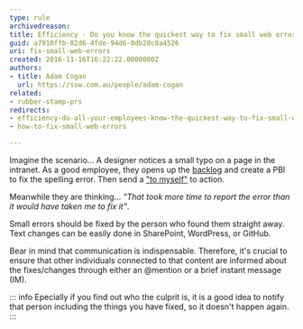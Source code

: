 ```yaml
---
type: rule
archivedreason: 
title: Efficiency - Do you know the quickest way to fix small web errors?
guid: a7910ffb-82d6-4fde-94d6-0db28c8a4526
uri: fix-small-web-errors
created: 2016-11-16T16:22:22.0000000Z
authors:
- title: Adam Cogan
  url: https://ssw.com.au/people/adam-cogan
related:
- rubber-stamp-prs
redirects:
- efficiency-do-all-your-employees-know-the-quickest-way-to-fix-small-web-errors
- how-to-fix-small-web-errors

---
```


Imagine the scenario... A designer notices a small typo on a page in the intranet. As a good employee, they opens up the [backlog](/do-you-constantly-add-to-the-backlog) and create a PBI to fix the spelling error. Then send a ["to myself"](/send-to-myself-emails/) to action. 

Meanwhile they are thinking... *"That took more time to report the error than it would have taken me to fix it"*.

<!--endintro-->

Small errors should be fixed by the person who found them straight away. Text changes can be easily done in SharePoint, WordPress, or GitHub.

Bear in mind that communication is indispensable. Therefore, it's crucial to ensure that other individuals connected to that content are informed about the fixes/changes through either an @mention or a brief instant message (IM).

::: info
Epecially if you find out who the culprit is, it is a good idea to notify that person including the things you have fixed, so it doesn't happen again.
:::
 
